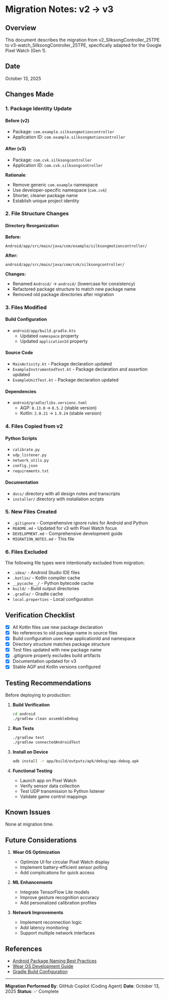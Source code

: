 # Migration Notes: v2 → v3

## Overview

This document describes the migration from v2_SilksongController_25TPE to v3-watch_SilksongController_25TPE, specifically adapted for the Google Pixel Watch (Gen 1).

## Date

October 13, 2025

## Changes Made

### 1. Package Identity Update

#### Before (v2)
- Package: `com.example.silksongmotioncontroller`
- Application ID: `com.example.silksongmotioncontroller`

#### After (v3)
- Package: `com.cvk.silksongcontroller`
- Application ID: `com.cvk.silksongcontroller`

**Rationale**: 
- Remove generic `com.example` namespace
- Use developer-specific namespace (`com.cvk`)
- Shorter, cleaner package name
- Establish unique project identity

### 2. File Structure Changes

#### Directory Reorganization

**Before:**
```
Android/app/src/main/java/com/example/silksongmotioncontroller/
```

**After:**
```
android/app/src/main/java/com/cvk/silksongcontroller/
```

**Changes:**
- Renamed `Android/` → `android/` (lowercase for consistency)
- Refactored package structure to match new package name
- Removed old package directories after migration

### 3. Files Modified

#### Build Configuration
- `android/app/build.gradle.kts`
  - Updated `namespace` property
  - Updated `applicationId` property

#### Source Code
- `MainActivity.kt` - Package declaration updated
- `ExampleInstrumentedTest.kt` - Package declaration and assertion updated
- `ExampleUnitTest.kt` - Package declaration updated

#### Dependencies
- `android/gradle/libs.versions.toml`
  - AGP: `8.13.0` → `8.5.2` (stable version)
  - Kotlin: `2.0.21` → `1.9.24` (stable version)

### 4. Files Copied from v2

#### Python Scripts
- `calibrate.py`
- `udp_listener.py`
- `network_utils.py`
- `config.json`
- `requirements.txt`

#### Documentation
- `docs/` directory with all design notes and transcripts
- `installer/` directory with installation scripts

### 5. New Files Created

- `.gitignore` - Comprehensive ignore rules for Android and Python
- `README.md` - Updated for v3 with Pixel Watch focus
- `DEVELOPMENT.md` - Comprehensive development guide
- `MIGRATION_NOTES.md` - This file

### 6. Files Excluded

The following file types were intentionally excluded from migration:
- `.idea/` - Android Studio IDE files
- `.kotlin/` - Kotlin compiler cache
- `__pycache__/` - Python bytecode cache
- `build/` - Build output directories
- `.gradle/` - Gradle cache
- `local.properties` - Local configuration

## Verification Checklist

- [x] All Kotlin files use new package declaration
- [x] No references to old package name in source files
- [x] Build configuration uses new applicationId and namespace
- [x] Directory structure matches package structure
- [x] Test files updated with new package name
- [x] .gitignore properly excludes build artifacts
- [x] Documentation updated for v3
- [x] Stable AGP and Kotlin versions configured

## Testing Recommendations

Before deploying to production:

1. **Build Verification**
   ```bash
   cd android
   ./gradlew clean assembleDebug
   ```

2. **Run Tests**
   ```bash
   ./gradlew test
   ./gradlew connectedAndroidTest
   ```

3. **Install on Device**
   ```bash
   adb install -r app/build/outputs/apk/debug/app-debug.apk
   ```

4. **Functional Testing**
   - Launch app on Pixel Watch
   - Verify sensor data collection
   - Test UDP transmission to Python listener
   - Validate game control mappings

## Known Issues

None at migration time.

## Future Considerations

1. **Wear OS Optimization**
   - Optimize UI for circular Pixel Watch display
   - Implement battery-efficient sensor polling
   - Add complications for quick access

2. **ML Enhancements**
   - Integrate TensorFlow Lite models
   - Improve gesture recognition accuracy
   - Add personalized calibration profiles

3. **Network Improvements**
   - Implement reconnection logic
   - Add latency monitoring
   - Support multiple network interfaces

## References

- [Android Package Naming Best Practices](https://developer.android.com/guide/topics/manifest/manifest-element#package)
- [Wear OS Development Guide](https://developer.android.com/training/wearables)
- [Gradle Build Configuration](https://developer.android.com/build)

---

**Migration Performed By**: GitHub Copilot (Coding Agent)
**Date**: October 13, 2025
**Status**: ✅ Complete
